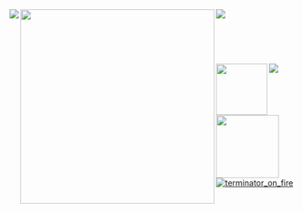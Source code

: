 <a href="https://github.com/AndreiMoraru123/ObjectDetection">
  <img align="left" src="https://github-readme-stats-git-masterrstaa-rickstaa.vercel.app/api?username=AndreiMoraru123&theme=ayu-mirage&show_icons=true&layout=default&include_all_commits=true" />
</a>

<a href="https://github.com/AndreiMoraru123/NeedForScenes">
  <img align="top-right" src="https://github-readme-stats-git-masterrstaa-rickstaa.vercel.app/api/top-langs/?username=AndreiMoraru123&theme=ayu-mirage&hide=jupyter%20notebook,tex,shaderlab,hlsl,html&layout=donut" />
</a>

<!-- &radfasf&arasfda -->

<img align = "left" src="https://user-images.githubusercontent.com/81184255/214642439-cdf9c4c8-ffd6-486d-a9be-40db5ad2a396.png" width="340">

&nbsp;

<spacer type="vertical" height="50"> ㅤ </spacer>  

<img align = "left" src ="https://user-images.githubusercontent.com/81184255/217659755-8c93af8e-b9c4-42b3-8d74-10bafa9728f1.png" width = "90">

<a href= "https://gist.github.com/AndreiMoraru123">
  <img align = "left" src = "https://skillicons.dev/icons?i=tensorflow,neovim,py,pytorch&perline=4&theme=dark"
</a> 
  
<img align = "left" src ="https://user-images.githubusercontent.com/81184255/210759932-e7fc0521-89e8-499d-89cd-59db96d53753.png" width = "110">

![terminator_on_fire](https://github.com/AndreiMoraru123/AndreiMoraru123/assets/81184255/ba637908-eaa9-4554-aa8c-1c761611fa0b)
  
<!-- <a href="https://github.com/AndreiMoraru123/ContextCollector">
  <img align="left" src="https://streak-stats.demolab.com/?user=AndreiMoraru123&theme=ayu-mirage&mode=weekly&card_width=100" />
</a> -->
  
<!-- <a href="https://github.com/AndreiMoraru123/NeedForScenes">
  <img align="right" src="https://github-readme-stats.vercel.app/api/wakatime?username=CudaOutOfMemories&theme=noctis_minimus&layout=default&radfasf&arasfda&custom_title=Working%20On" />
</a>

<a href="https://github.com/AndreiMoraru123/ContextCollector">
  <img align="left" src="https://streak-stats.demolab.com/?user=AndreiMoraru123&theme=noctis_minimus&mode=weekly&card_width=100" />
</a>

<br style="clear:both">
<img src="https://via.placeholder.com/1000x1.png?text=+" alt="spacer">

![Andrei's github activity graph](https://github-readme-activity-graph.cyclic.app/graph?username=AndreiMoraru123&theme=noctis-minimus&area=true) -->
  

